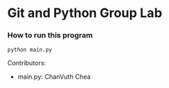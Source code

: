 # Git and Python Group Lab

### How to run this program
`python main.py`

Contributors:

- main.py: ChanVuth Chea
